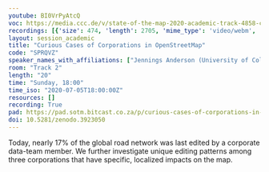 ```yaml
---
youtube: BI0VrPyAtcQ
voc: https://media.ccc.de/v/state-of-the-map-2020-academic-track-4858-curious-cases-of-corporations-in-openstreetmap
recordings: [{'size': 474, 'length': 2705, 'mime_type': 'video/webm', 'language': 'eng', 'filename': 'sotm2020-4858-eng-Curious_Cases_of_Corporations_in_OpenStreetMap_webm-hd.webm', 'state': 'new', 'folder': 'webm-hd', 'high_quality': True, 'width': 1920, 'height': 1080, 'updated_at': '2020-07-18T02:26:07.070+02:00', 'recording_url': 'https://cdn.media.ccc.de/events/sotm/2020/webm-hd/sotm2020-4858-eng-Curious_Cases_of_Corporations_in_OpenStreetMap_webm-hd.webm', 'url': 'https://media.ccc.de/public/recordings/47612', 'event_url': 'https://media.ccc.de/public/events/7526a2d3-0dcf-5cf6-9759-428fc4c05799', 'conference_url': 'https://media.ccc.de/public/conferences/sotm2020'}, {'size': 167, 'length': 2705, 'mime_type': 'video/webm', 'language': 'eng', 'filename': 'sotm2020-4858-eng-Curious_Cases_of_Corporations_in_OpenStreetMap_webm-sd.webm', 'state': 'new', 'folder': 'webm-sd', 'high_quality': False, 'width': 720, 'height': 576, 'updated_at': '2020-07-18T02:02:16.804+02:00', 'recording_url': 'https://cdn.media.ccc.de/events/sotm/2020/webm-sd/sotm2020-4858-eng-Curious_Cases_of_Corporations_in_OpenStreetMap_webm-sd.webm', 'url': 'https://media.ccc.de/public/recordings/47597', 'event_url': 'https://media.ccc.de/public/events/7526a2d3-0dcf-5cf6-9759-428fc4c05799', 'conference_url': 'https://media.ccc.de/public/conferences/sotm2020'}, {'size': 115, 'length': 2705, 'mime_type': 'video/mp4', 'language': 'eng', 'filename': 'sotm2020-4858-eng-Curious_Cases_of_Corporations_in_OpenStreetMap_sd.mp4', 'state': 'new', 'folder': 'h264-sd', 'high_quality': False, 'width': 720, 'height': 576, 'updated_at': '2020-07-18T01:55:38.522+02:00', 'recording_url': 'https://cdn.media.ccc.de/events/sotm/2020/h264-sd/sotm2020-4858-eng-Curious_Cases_of_Corporations_in_OpenStreetMap_sd.mp4', 'url': 'https://media.ccc.de/public/recordings/47594', 'event_url': 'https://media.ccc.de/public/events/7526a2d3-0dcf-5cf6-9759-428fc4c05799', 'conference_url': 'https://media.ccc.de/public/conferences/sotm2020'}, {'size': 41, 'length': 2705, 'mime_type': 'audio/mpeg', 'language': 'eng', 'filename': 'sotm2020-4858-eng-Curious_Cases_of_Corporations_in_OpenStreetMap_mp3.mp3', 'state': 'new', 'folder': 'mp3', 'high_quality': False, 'width': 0, 'height': 0, 'updated_at': '2020-07-18T01:52:26.500+02:00', 'recording_url': 'https://cdn.media.ccc.de/events/sotm/2020/mp3/sotm2020-4858-eng-Curious_Cases_of_Corporations_in_OpenStreetMap_mp3.mp3', 'url': 'https://media.ccc.de/public/recordings/47592', 'event_url': 'https://media.ccc.de/public/events/7526a2d3-0dcf-5cf6-9759-428fc4c05799', 'conference_url': 'https://media.ccc.de/public/conferences/sotm2020'}, {'size': 363, 'length': 2705, 'mime_type': 'video/mp4', 'language': 'eng', 'filename': 'sotm2020-4858-eng-Curious_Cases_of_Corporations_in_OpenStreetMap_hd.mp4', 'state': 'new', 'folder': 'h264-hd', 'high_quality': True, 'width': 1920, 'height': 1080, 'updated_at': '2020-07-18T00:39:04.379+02:00', 'recording_url': 'https://cdn.media.ccc.de/events/sotm/2020/h264-hd/sotm2020-4858-eng-Curious_Cases_of_Corporations_in_OpenStreetMap_hd.mp4', 'url': 'https://media.ccc.de/public/recordings/47546', 'event_url': 'https://media.ccc.de/public/events/7526a2d3-0dcf-5cf6-9759-428fc4c05799', 'conference_url': 'https://media.ccc.de/public/conferences/sotm2020'}]
layout: session_academic
title: "Curious Cases of Corporations in OpenStreetMap"
code: "SPRQVZ"
speaker_names_with_affiliations: ["Jennings Anderson (University of Colorado Boulder)", "Dipto Sarkar (University College Cork)"]
room: "Track 2"
length: "20"
time: "Sunday, 18:00"
time_iso: "2020-07-05T18:00:00Z"
resources: []
recording: True
pad: https://pad.sotm.bitcast.co.za/p/curious-cases-of-corporations-in-openstreetmap
doi: 10.5281/zenodo.3923050
---
```

Today, nearly 17% of the global road network was last edited by a corporate data-team member. We further investigate unique editing patterns among three corporations that have specific, localized impacts on the map.
